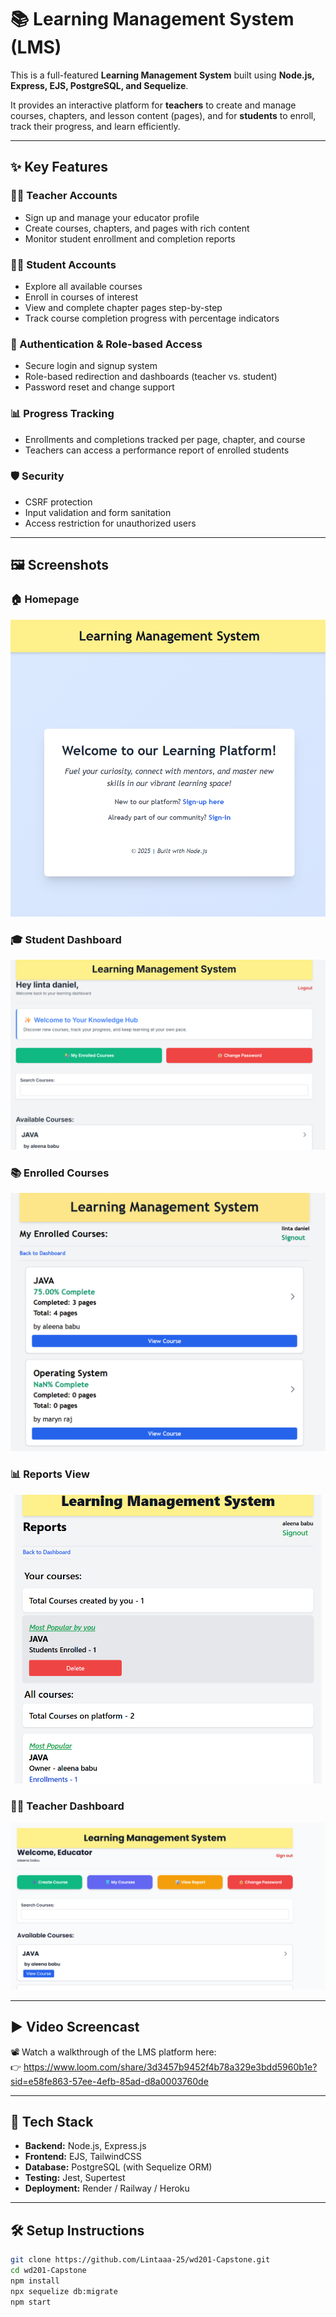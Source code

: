 # 📚 Learning Management System (LMS)

This is a full-featured **Learning Management System** built using **Node.js, Express, EJS, PostgreSQL, and Sequelize**.

It provides an interactive platform for **teachers** to create and manage courses, chapters, and lesson content (pages), and for **students** to enroll, track their progress, and learn efficiently.

---

## ✨ Key Features

### 👨‍🏫 Teacher Accounts
- Sign up and manage your educator profile  
- Create courses, chapters, and pages with rich content  
- Monitor student enrollment and completion reports  

### 👩‍🎓 Student Accounts
- Explore all available courses  
- Enroll in courses of interest  
- View and complete chapter pages step-by-step  
- Track course completion progress with percentage indicators  

### 🔐 Authentication & Role-based Access
- Secure login and signup system  
- Role-based redirection and dashboards (teacher vs. student)  
- Password reset and change support  

### 📊 Progress Tracking
- Enrollments and completions tracked per page, chapter, and course  
- Teachers can access a performance report of enrolled students  

### 🛡️ Security
- CSRF protection  
- Input validation and form sanitation  
- Access restriction for unauthorized users  

---


## 🖼️ Screenshots

### 🏠 Homepage
![Homepage](screenshots/homepage.png)

### 🎓 Student Dashboard
![Student Dashboard](screenshots/student-dashboard.png)

### 📚 Enrolled Courses
![Enrolled Courses](screenshots/enrolled-courses.png)

### 📊 Reports View
![Reports](screenshots/reports.png)

### 👨‍🏫 Teacher Dashboard
![Teacher Dashboard](screenshots/teacher-dashboard.png)


---

## ▶️ Video Screencast

📽️ Watch a walkthrough of the LMS platform here:  
👉 https://www.loom.com/share/3d3457b9452f4b78a329e3bdd5960b1e?sid=e58fe863-57ee-4efb-85ad-d8a0003760de

---

## 🚀 Tech Stack

- **Backend:** Node.js, Express.js  
- **Frontend:** EJS, TailwindCSS  
- **Database:** PostgreSQL (with Sequelize ORM)  
- **Testing:** Jest, Supertest  
- **Deployment:** Render / Railway / Heroku  

---

## 🛠️ Setup Instructions

```bash
git clone https://github.com/Lintaaa-25/wd201-Capstone.git
cd wd201-Capstone
npm install
npx sequelize db:migrate
npm start
